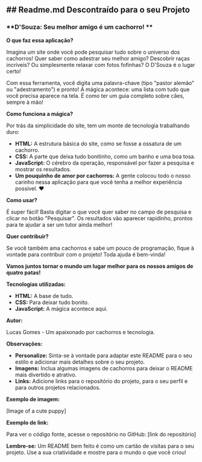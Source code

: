 ## **## Readme.md Descontraído para o seu Projeto**

### **D'Souza: Seu melhor amigo é um cachorro! **

**O que faz essa aplicação?**

Imagina um site onde você pode pesquisar tudo sobre o universo dos cachorros!  Quer saber como adestrar seu melhor amigo? Descobrir raças incríveis? Ou simplesmente relaxar com fotos fofinhas? O D'Souza é o lugar certo! 

Com essa ferramenta, você digita uma palavra-chave (tipo "pastor alemão" ou "adestramento") e pronto! A mágica acontece: uma lista com tudo que você precisa aparece na tela. É como ter um guia completo sobre cães, sempre à mão!

**Como funciona a mágica?**

Por trás da simplicidade do site, tem um monte de tecnologia trabalhando duro:

* **HTML:** A estrutura básica do site, como se fosse a ossatura de um cachorro. 
* **CSS:** A parte que deixa tudo bonitinho, como um banho e uma boa tosa. 
* **JavaScript:** O cérebro da operação, responsável por fazer a pesquisa e mostrar os resultados. 
* **Um pouquinho de amor por cachorros:** A gente colocou todo o nosso carinho nessa aplicação para que você tenha a melhor experiência possível. ❤️

**Como usar?**

É super fácil! Basta digitar o que você quer saber no campo de pesquisa e clicar no botão "Pesquisar". Os resultados vão aparecer rapidinho, prontos para te ajudar a ser um tutor ainda melhor!

**Quer contribuir?**

Se você também ama cachorros e sabe um pouco de programação, fique à vontade para contribuir com o projeto! Toda ajuda é bem-vinda! 

**Vamos juntos tornar o mundo um lugar melhor para os nossos amigos de quatro patas!** 

**Tecnologias utilizadas:**

* **HTML:** A base de tudo.
* **CSS:** Para deixar tudo bonito.
* **JavaScript:** A mágica acontece aqui.

**Autor:**

Lucas Gomes - Um apaixonado por cachorros e tecnologia.

**Observações:**

* **Personalize:** Sinta-se à vontade para adaptar este README para o seu estilo e adicionar mais detalhes sobre o seu projeto.
* **Imagens:** Inclua algumas imagens de cachorros para deixar o README mais divertido e atrativo.
* **Links:** Adicione links para o repositório do projeto, para o seu perfil e para outros projetos relacionados.

**Exemplo de imagem:**

[Image of a cute puppy]

**Exemplo de link:**

Para ver o código fonte, acesse o repositório no GitHub: [link do repositório]

**Lembre-se:** Um README bem feito é como um cartão de visitas para o seu projeto. Use a sua criatividade e mostre para o mundo o que você criou!
